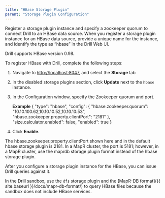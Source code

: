 ```yaml
---
title: "HBase Storage Plugin"
parent: "Storage Plugin Configuration"
---
```

Register a storage plugin instance and specify a zookeeper quorum to connect
Drill to an HBase data source. When you register a storage plugin instance for
an HBase data source, provide a unique name for the instance, and identify the
type as “hbase” in the Drill Web UI.

Drill supports HBase version 0.98.

To register HBase with Drill, complete the following steps:

  1. Navigate to [http://localhost:8047](http://localhost:8047/), and select the **Storage** tab
  2. In the disabled storage plugins section, click **Update** next to the `hbase` instance.
  3. In the Configuration window, specify the Zookeeper quorum and port. 
  

     **Example**
        {
          "type": "hbase",
          "config": {
            "hbase.zookeeper.quorum": "10.10.100.62,10.10.10.52,10.10.10.53",
            "hbase.zookeeper.property.clientPort": "2181"
          },
          "size.calculator.enabled": false,
          "enabled": true
        }

  4. Click **Enable**.

The hbase.zookeeper.property.clientPort shown here and in the default hbase storage plugin is 2181. In a MapR cluster, the port is 5181; however, in a MapR cluster, use the maprdb storage plugin format instead of the hbase storage plugin. 

After you configure a storage plugin instance for the HBase, you can
issue Drill queries against it.

In the Drill sandbox, use the `dfs` storage plugin and the [MapR-DB format]({{ site.baseurl }}/docs/mapr-db-format/) to query HBase files because the sandbox does not include HBase services.